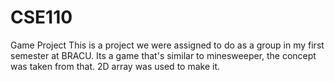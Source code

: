 # CSE110
Game Project
This is a project we were assigned to do as a group in my first semester at BRACU. Its a game that's similar to minesweeper, the concept was taken from that. 2D array was used to make it. 
